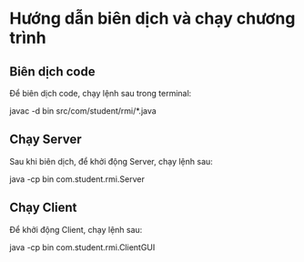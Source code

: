 # Hướng dẫn biên dịch và chạy chương trình

## Biên dịch code
Để biên dịch code, chạy lệnh sau trong terminal:

javac -d bin src/com/student/rmi/*.java

## Chạy Server
Sau khi biên dịch, để khởi động Server, chạy lệnh sau:

java -cp bin com.student.rmi.Server

## Chạy Client
Để khởi động Client, chạy lệnh sau:

java -cp bin com.student.rmi.ClientGUI
